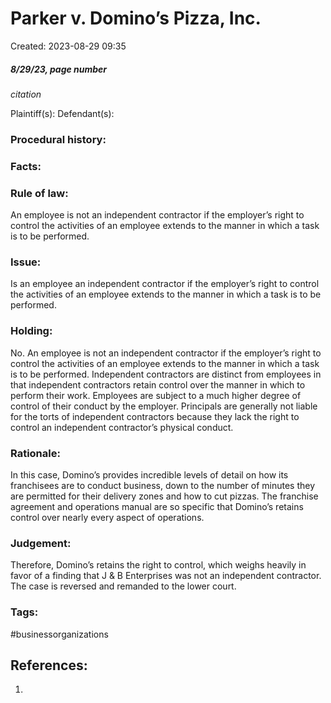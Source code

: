 # Parker v. Domino’s Pizza, Inc.
Created: 2023-08-29 09:35

##### 8/29/23, page number
*citation*

Plaintiff(s):
Defendant(s):

### Procedural history:

### Facts:

### Rule of law:
An employee is not an independent contractor if the employer’s right to control the activities of an employee extends to the manner in which a task is to be performed.

### Issue:
Is an employee an independent contractor if the employer’s right to control the activities of an employee extends to the manner in which a task is to be performed.

### Holding:
No. An employee is not an independent contractor if the employer’s right to control the activities of an employee extends to the manner in which a task is to be performed. Independent contractors are distinct from employees in that independent contractors retain control over the manner in which to perform their work. Employees are subject to a much higher degree of control of their conduct by the employer. Principals are generally not liable for the torts of independent contractors because they lack the right to control an independent contractor’s physical conduct. 

### Rationale:
In this case, Domino’s provides incredible levels of detail on how its franchisees are to conduct business, down to the number of minutes they are permitted for their delivery zones and how to cut pizzas. The franchise agreement and operations manual are so specific that Domino’s retains control over nearly every aspect of operations.

### Judgement:
Therefore, Domino’s retains the right to control, which weighs heavily in favor of a finding that J & B Enterprises was not an independent contractor. The case is reversed and remanded to the lower court.

### Tags:
#businessorganizations 



## References:

1. 